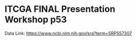 # ITCGA FINAL Presentation Workshop p53

Data Link: https://www.ncbi.nlm.nih.gov/sra?term=SRP557307 
